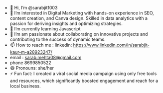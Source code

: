 - 👋 Hi, I’m @sarabjit1003 
- 👀 I’m interested in Digital Marketing  with hands-on experience in SEO, content creation, and Canva design. Skilled in data analytics with a passion for deriving insights and optimizing strategies.
- 🌱 I’m currently learning Javascript
- 💞️ I’m  am passionate about collaborating on innovative projects and contributing to the success of dynamic teams.
- 📫 How to reach me : linkedin: https://www.linkedin.com/in/sarabjit-kaur-m-a28923247/
-  email : sarab.mehta08@gmail.com
-  phone 8699850522
- 😄 Pronouns: she/her
- ⚡ Fun fact: I created a viral social media campaign using only free tools and resources, which significantly boosted engagement and reach for a local business.

<!---
sarabjit1003/sarabjit1003 is a ✨ special ✨ repository because its `README.md` (this file) appears on your GitHub profile.
You can click the Preview link to take a look at your changes.
--->
